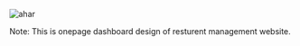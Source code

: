 ![ahar](https://user-images.githubusercontent.com/62181222/102013718-12779d00-3d7c-11eb-8625-a3a575effdd9.png)

Note: This is onepage dashboard design of resturent management website.
 
